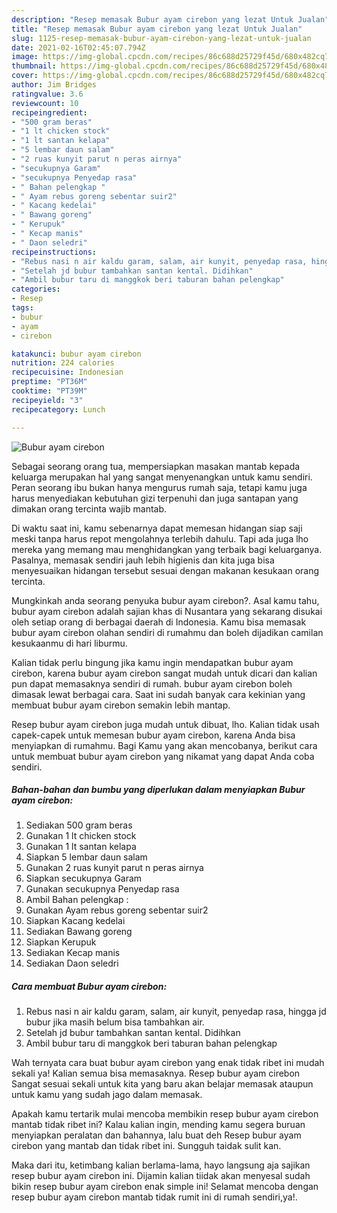 ```yaml
---
description: "Resep memasak Bubur ayam cirebon yang lezat Untuk Jualan"
title: "Resep memasak Bubur ayam cirebon yang lezat Untuk Jualan"
slug: 1125-resep-memasak-bubur-ayam-cirebon-yang-lezat-untuk-jualan
date: 2021-02-16T02:45:07.794Z
image: https://img-global.cpcdn.com/recipes/86c688d25729f45d/680x482cq70/bubur-ayam-cirebon-foto-resep-utama.jpg
thumbnail: https://img-global.cpcdn.com/recipes/86c688d25729f45d/680x482cq70/bubur-ayam-cirebon-foto-resep-utama.jpg
cover: https://img-global.cpcdn.com/recipes/86c688d25729f45d/680x482cq70/bubur-ayam-cirebon-foto-resep-utama.jpg
author: Jim Bridges
ratingvalue: 3.6
reviewcount: 10
recipeingredient:
- "500 gram beras"
- "1 lt chicken stock"
- "1 lt santan kelapa"
- "5 lembar daun salam"
- "2 ruas kunyit parut n peras airnya"
- "secukupnya Garam"
- "secukupnya Penyedap rasa"
- " Bahan pelengkap "
- " Ayam rebus goreng sebentar suir2"
- " Kacang kedelai"
- " Bawang goreng"
- " Kerupuk"
- " Kecap manis"
- " Daon seledri"
recipeinstructions:
- "Rebus nasi n air kaldu garam, salam, air kunyit, penyedap rasa, hingga jd bubur jika masih belum bisa tambahkan air."
- "Setelah jd bubur tambahkan santan kental. Didihkan"
- "Ambil bubur taru di manggkok beri taburan bahan pelengkap"
categories:
- Resep
tags:
- bubur
- ayam
- cirebon

katakunci: bubur ayam cirebon 
nutrition: 224 calories
recipecuisine: Indonesian
preptime: "PT36M"
cooktime: "PT39M"
recipeyield: "3"
recipecategory: Lunch

---
```



![Bubur ayam cirebon](https://img-global.cpcdn.com/recipes/86c688d25729f45d/680x482cq70/bubur-ayam-cirebon-foto-resep-utama.jpg)

Sebagai seorang orang tua, mempersiapkan masakan mantab kepada keluarga merupakan hal yang sangat menyenangkan untuk kamu sendiri. Peran seorang ibu bukan hanya mengurus rumah saja, tetapi kamu juga harus menyediakan kebutuhan gizi terpenuhi dan juga santapan yang dimakan orang tercinta wajib mantab.

Di waktu  saat ini, kamu sebenarnya dapat memesan hidangan siap saji meski tanpa harus repot mengolahnya terlebih dahulu. Tapi ada juga lho mereka yang memang mau menghidangkan yang terbaik bagi keluarganya. Pasalnya, memasak sendiri jauh lebih higienis dan kita juga bisa menyesuaikan hidangan tersebut sesuai dengan makanan kesukaan orang tercinta. 



Mungkinkah anda seorang penyuka bubur ayam cirebon?. Asal kamu tahu, bubur ayam cirebon adalah sajian khas di Nusantara yang sekarang disukai oleh setiap orang di berbagai daerah di Indonesia. Kamu bisa memasak bubur ayam cirebon olahan sendiri di rumahmu dan boleh dijadikan camilan kesukaanmu di hari liburmu.

Kalian tidak perlu bingung jika kamu ingin mendapatkan bubur ayam cirebon, karena bubur ayam cirebon sangat mudah untuk dicari dan kalian pun dapat memasaknya sendiri di rumah. bubur ayam cirebon boleh dimasak lewat berbagai cara. Saat ini sudah banyak cara kekinian yang membuat bubur ayam cirebon semakin lebih mantap.

Resep bubur ayam cirebon juga mudah untuk dibuat, lho. Kalian tidak usah capek-capek untuk memesan bubur ayam cirebon, karena Anda bisa menyiapkan di rumahmu. Bagi Kamu yang akan mencobanya, berikut cara untuk membuat bubur ayam cirebon yang nikamat yang dapat Anda coba sendiri.

<!--inarticleads1-->

##### Bahan-bahan dan bumbu yang diperlukan dalam menyiapkan Bubur ayam cirebon:

1. Sediakan 500 gram beras
1. Gunakan 1 lt chicken stock
1. Gunakan 1 lt santan kelapa
1. Siapkan 5 lembar daun salam
1. Gunakan 2 ruas kunyit parut n peras airnya
1. Siapkan secukupnya Garam
1. Gunakan secukupnya Penyedap rasa
1. Ambil  Bahan pelengkap :
1. Gunakan  Ayam rebus goreng sebentar suir2
1. Siapkan  Kacang kedelai
1. Sediakan  Bawang goreng
1. Siapkan  Kerupuk
1. Sediakan  Kecap manis
1. Sediakan  Daon seledri




<!--inarticleads2-->

##### Cara membuat Bubur ayam cirebon:

1. Rebus nasi n air kaldu garam, salam, air kunyit, penyedap rasa, hingga jd bubur jika masih belum bisa tambahkan air.
1. Setelah jd bubur tambahkan santan kental. Didihkan
1. Ambil bubur taru di manggkok beri taburan bahan pelengkap




Wah ternyata cara buat bubur ayam cirebon yang enak tidak ribet ini mudah sekali ya! Kalian semua bisa memasaknya. Resep bubur ayam cirebon Sangat sesuai sekali untuk kita yang baru akan belajar memasak ataupun untuk kamu yang sudah jago dalam memasak.

Apakah kamu tertarik mulai mencoba membikin resep bubur ayam cirebon mantab tidak ribet ini? Kalau kalian ingin, mending kamu segera buruan menyiapkan peralatan dan bahannya, lalu buat deh Resep bubur ayam cirebon yang mantab dan tidak ribet ini. Sungguh taidak sulit kan. 

Maka dari itu, ketimbang kalian berlama-lama, hayo langsung aja sajikan resep bubur ayam cirebon ini. Dijamin kalian tiidak akan menyesal sudah bikin resep bubur ayam cirebon enak simple ini! Selamat mencoba dengan resep bubur ayam cirebon mantab tidak rumit ini di rumah sendiri,ya!.

